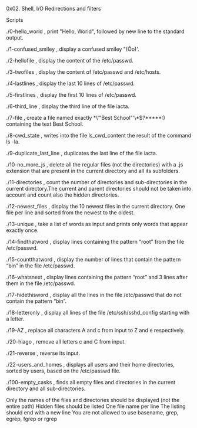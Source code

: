 0x02. Shell, I/O Redirections and filters

Scripts

./0-hello_world , print "Hello, World", followed by new line to the standard output.

./1-confused_smiley , display a confused smiley "(Ôo)'.

./2-hellofile , display the content of the /etc/passwd.

./3-twofiles , display the content of /etc/passwd and /etc/hosts.

./4-lastlines , display the last 10 lines of /etc/passwd.

./5-firstlines , display the first 10 lines of /etc/passwd.

./6-third_line , display the third line of the file iacta.

./7-file , create a file named exactly \*\\'"Best School"\'\\*$\?\*\*\*\*\*:) containing the text Best School.

./8-cwd_state , writes into the file ls_cwd_content the result of the command ls -la.

./9-duplicate_last_line , duplicates the last line of the file iacta.

./10-no_more_js , delete all the regular files (not the directories) with a .js extension that are present in the current directory and all its subfolders.

./11-directories , count the number of directories and sub-directories in the current directory.The current and parent directories should not be taken into account and count also the hidden directories.

./12-newest_files , display the 10 newest files in the current directory. One file per line and sorted from the newest to the oldest.

./13-unique , take a list of words as input and prints only words that appear exactly once.

./14-findthatword , display lines containing the pattern “root” from the file /etc/passwd.

./15-countthatword , display the number of lines that contain the pattern “bin” in the file /etc/passwd.

./16-whatsnext , display lines containing the pattern “root” and 3 lines after them in the file /etc/passwd.

./17-hidethisword , display all the lines in the file /etc/passwd that do not contain the pattern “bin”.

./18-letteronly , display all lines of the file /etc/ssh/sshd_config starting with a letter.

./19-AZ , replace all characters A and c from input to Z and e respectively.

./20-hiago , remove all letters c and C from input.

./21-reverse , reverse its input.

./22-users_and_homes , displays all users and their home directories, sorted by users, based on the /etc/passwd file.

./100-empty_casks , finds all empty files and directories in the current directory and all sub-directories.

Only the names of the files and directories should be displayed (not the entire path)
Hidden files should be listed
One file name per line
The listing should end with a new line
You are not allowed to use basename, grep, egrep, fgrep or rgrep
